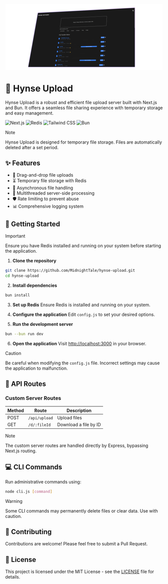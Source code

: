 [![Banner](https://github.com/MidnightTale/hynse-upload/raw/main/public/img/banner.png)](https://github.com/MidnightTale/hynse-upload/blob/main/public/img/banner.png)
# 🚀 Hynse Upload

Hynse Upload is a robust and efficient file upload server built with Next.js and Bun. It offers a seamless file sharing experience with temporary storage and easy management.

![Next.js](https://img.shields.io/badge/Next.js-000000?style=for-the-badge&logo=next.js&logoColor=white)
![Redis](https://img.shields.io/badge/Redis-DC382D?style=for-the-badge&logo=redis&logoColor=white)
![Tailwind CSS](https://img.shields.io/badge/Tailwind_CSS-38B2AC?style=for-the-badge&logo=tailwind-css&logoColor=white)
![Bun](https://img.shields.io/badge/Bun-000000?style=for-the-badge&logo=bun&logoColor=white)

> [!NOTE]
> Hynse Upload is designed for temporary file storage. Files are automatically deleted after a set period.

## ✨ Features

- 📁 Drag-and-drop file uploads
- ⏳ Temporary file storage with Redis
- 🚀 Asynchronous file handling
- 🧵 Multithreaded server-side processing
- 🛡️ Rate limiting to prevent abuse
- 📊 Comprehensive logging system


## 🚀 Getting Started

> [!IMPORTANT]
> Ensure you have Redis installed and running on your system before starting the application.

1. **Clone the repository**
```bash
git clone https://github.com/MidnightTale/hynse-upload.git
cd hynse-upload
```

2. **Install dependencies**
```bash
bun install
```

3. **Set up Redis**
   Ensure Redis is installed and running on your system.

4. **Configure the application**
   Edit `config.js` to set your desired options.
5. **Run the development server**
```bash
bun --bun run dev
```

6. **Open the application**
   Visit [http://localhost:3000](http://localhost:3000) in your browser.

> [!CAUTION]
> Be careful when modifying the `config.js` file. Incorrect settings may cause the application to malfunction.

## 🔗 API Routes


### Custom Server Routes
| Method | Route | Description |
|--------|-------|-------------|
| POST | `/api/upload` | Upload files |
| GET | `/d/:fileId` | Download a file by ID |

> [!NOTE]
> The custom server routes are handled directly by Express, bypassing Next.js routing.
## 💻 CLI Commands

Run administrative commands using:
```bash
node cli.js [command]
```

> [!WARNING]
> Some CLI commands may permanently delete files or clear data. Use with caution.

## 🤝 Contributing

Contributions are welcome! Please feel free to submit a Pull Request.

## 📄 License

This project is licensed under the MIT License - see the [LICENSE](LICENSE) file for details.
